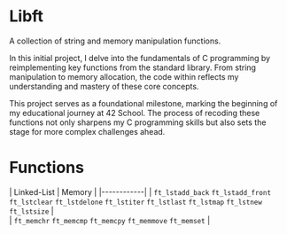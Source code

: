 # Libft
A collection of string and memory manipulation functions.

In this initial project, I delve into the fundamentals of C programming by reimplementing key functions from the standard library. From string manipulation to memory allocation, the code within reflects my understanding and mastery of these core concepts.

This project serves as a foundational milestone, marking the beginning of my educational journey at 42 School. The process of recoding these functions not only sharpens my C programming skills but also sets the stage for more complex challenges ahead.

# Functions

| Linked-List | Memory |
|------------|
| `ft_lstadd_back` `ft_lstadd_front` `ft_lstclear` `ft_lstdelone` `ft_lstiter` `ft_lstlast` `ft_lstmap` `ft_lstnew` `ft_lstsize` |                   
| `ft_memchr` `ft_memcmp` `ft_memcpy` `ft_memmove` `ft_memset` |
